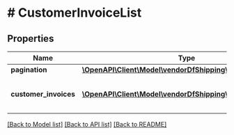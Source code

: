 # # CustomerInvoiceList

## Properties

Name | Type | Description | Notes
------------ | ------------- | ------------- | -------------
**pagination** | [**\OpenAPI\Client\Model\vendorDfShipping\Pagination**](Pagination.md) |  | [optional]
**customer_invoices** | [**\OpenAPI\Client\Model\vendorDfShipping\CustomerInvoice[]**](CustomerInvoice.md) | Represents a customer invoice within the CustomerInvoiceList. | [optional]

[[Back to Model list]](../../README.md#models) [[Back to API list]](../../README.md#endpoints) [[Back to README]](../../README.md)
